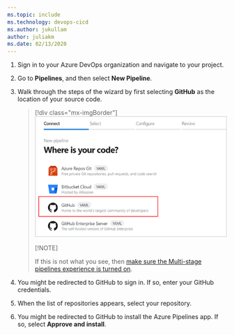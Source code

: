 ```yaml
---
ms.topic: include
ms.technology: devops-cicd
ms.author: jukullam
author: juliakm
ms.date: 02/13/2020
---
```


1. Sign in to your Azure DevOps organization and navigate to your project.

2. Go to **Pipelines**, and then select **New Pipeline**.

3. Walk through the steps of the wizard by first selecting **GitHub** as the location of your source code.

   > [!div class="mx-imgBorder"]
   > ![Select GitHub](../../media/get-started-yaml/new-pipeline.png)
   > 
   > [!NOTE]
   > 
   > If this is not what you see, then [make sure the Multi-stage pipelines experience is turned on](../../../project/navigation/preview-features.md).

4. You might be redirected to GitHub to sign in. If so, enter your GitHub credentials.

5. When the list of repositories appears, select your repository.

6. You might be redirected to GitHub to install the Azure Pipelines app. If so, select **Approve and install**.